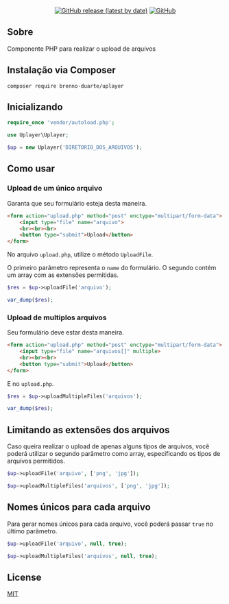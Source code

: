 <p align="center">
  <a href="https://github.com/brenno-duarte/uplayer/releases"><img alt="GitHub release (latest by date)" src="https://img.shields.io/github/v/release/brenno-duarte/uplayer?style=flat-square"></a>
  <a href="https://github.com/brenno-duarte/uplayer/blob/master/LICENSE"><img alt="GitHub" src="https://img.shields.io/github/license/brenno-duarte/uplayer?style=flat-square"></a>
</p>

## Sobre

Componente PHP para realizar o upload de arquivos

## Instalação via Composer

```
composer require brenno-duarte/uplayer
```

## Inicializando

```php
require_once 'vendor/autoload.php';

use Uplayer\Uplayer;

$up = new Uplayer('DIRETORIO_DOS_ARQUIVOS');
```

## Como usar

### Upload de um único arquivo

Garanta que seu formulário esteja desta maneira.

```html
<form action="upload.php" method="post" enctype="multipart/form-data">
    <input type="file" name="arquivo">
    <br><br><br> 
    <button type="submit">Upload</button>
</form>
```

No arquivo `upload.php`, utilize o método `UploadFile`.

O primeiro parâmetro representa o `name` do formulário. O segundo contém um array com as extensões permitidas.

```php
$res = $up->uploadFile('arquivo');

var_dump($res);
```

### Upload de multiplos arquivos

Seu formulário deve estar desta maneira.

```html
<form action="upload.php" method="post" enctype="multipart/form-data">
    <input type="file" name="arquivos[]" multiple>
    <br><br><br> 
    <button type="submit">Upload</button>
</form>
```

E no `upload.php`.

```php
$res = $up->uploadMultipleFiles('arquivos');

var_dump($res);
```

## Limitando as extensões dos arquivos

Caso queira realizar o upload de apenas alguns tipos de arquivos, você poderá utilizar o segundo parâmetro como array, especificando os tipos de arquivos permitidos.

```php
$up->uploadFile('arquivo', ['png', 'jpg']);

$up->uploadMultipleFiles('arquivos', ['png', 'jpg']);
```

## Nomes únicos para cada arquivo

Para gerar nomes únicos para cada arquivo, você poderá passar `true` no último parâmetro.

```php
$up->uploadFile('arquivo', null, true);

$up->uploadMultipleFiles('arquivos', null, true);
```

## License

[MIT](https://github.com/brenno-duarte/uplayer/blob/master/LICENSE)
